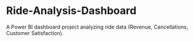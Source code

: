 # Ride-Analysis-Dashboard
A Power BI dashboard project analyzing ride data (Revenue, Cancellations, Customer Satisfaction).
